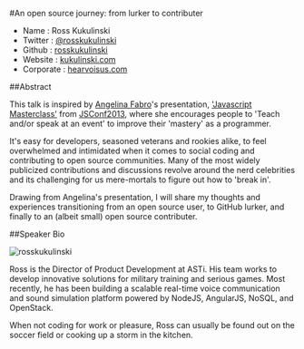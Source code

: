 #An open source journey: from lurker to contributer

* Name      : Ross Kukulinski
* Twitter   : [@rosskukulinski][]
* Github    : [rosskukulinski][]
* Website   : [kukulinski.com](http://kukulinski.com.com)
* Corporate : [hearvoisus.com](https://hearvoisus.com)

##Abstract

This talk is inspired by [Angelina Fabro](https://twitter.com/angelinamagnum)'s  presentation, ['Javascript Masterclass'](http://afabbro.github.io/jsconf2013/) from [JSConf2013](http://2013.jsconf.us/), where she encourages people to 'Teach and/or speak at an event' to improve their 'mastery' as a programmer.

It's easy for developers, seasoned veterans and rookies alike, to feel overwhelmed and intimidated when it comes to social coding and contributing to open source communities.  Many of the most widely publicized contributions and discussions revolve around the nerd celebrities and its challenging for us mere-mortals to figure out how to 'break in'.

Drawing from Angelina's presentation, I will share my thoughts and experiences transitioning from an open source user, to GitHub lurker, and finally to an (albeit small) open source contributer.

##Speaker Bio

![rosskukulinski](https://raw.github.com/cascadiajs/2013.cascadiajs.com/master/images/rosskukulinski.png)

Ross is the Director of Product Development at ASTi.  His team works to develop innovative solutions for military training and serious games.  Most recently, he has been building a scalable real-time voice communication and sound simulation platform powered by NodeJS, AngularJS, NoSQL, and OpenStack.

When not coding for work or pleasure, Ross can usually be found out on the soccer field or cooking up a storm in the kitchen.


[@rosskukulinski]:http://twitter.com/rosskukulinski
[rosskukulinski]:http://github.com/rosskukulinski
[hearvoisus.com]:https://hearvoisus.com
